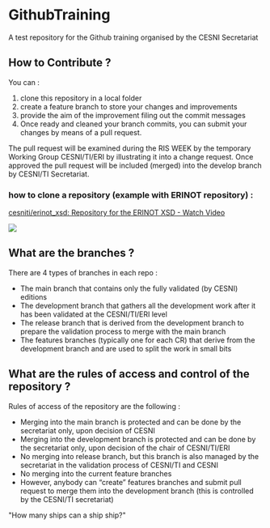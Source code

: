 # GithubTraining
A test repository for the Github training organised by the CESNI Secretariat


## How to Contribute ? 

You can : 
1. clone this repository in a local folder
2. create a feature branch to store your changes and improvements
3. provide the aim of the improvement filing out the commit messages
4. Once ready and cleaned your branch commits, you can submit your changes by means of a pull request. 

The pull request will be examined during the RIS WEEK by the temporary Working Group CESNI/TI/ERI by illustrating it into a change request.
Once approved the pull request will be included (merged) into the develop branch by CESNI/TI Secretariat.

### how to clone a repository (example with ERINOT repository) :
<a href="https://www.loom.com/share/53be63c61701435591cc07608014d776">
    <p>cesniti/erinot_xsd: Repository for the ERINOT XSD - Watch Video</p>
    <img style="max-width:300px;" src="https://cdn.loom.com/sessions/thumbnails/53be63c61701435591cc07608014d776-with-play.gif">
  </a>

## What are the branches ? 

There are 4 types of branches in each repo :
- The main branch that contains only the fully validated (by CESNI) editions
- The development branch that gathers all the development work after it has been validated at the CESNI/TI/ERI level
- The release branch that is derived from the development branch to prepare the validation process to merge with the main branch
- The features branches (typically one for each CR) that derive from the development branch and are used to split the work in small bits

## What are the rules of access and control of the repository ? 

Rules of access of the repository are the following : 
- Merging into the main branch is protected and can be done by the secretariat only, upon decision of CESNI
- Merging into the development branch is protected and can be done by the secretariat only, upon decision of the chair of CESNI/TI/ERI
- No merging into release branch, but this branch is also managed by the secretariat in the validation process of CESNI/TI and CESNI
- No merging into the current feature branches
- However, anybody can “create” features branches and submit pull request to merge them into the development branch (this is controlled by the CESNI/TI secretariat)

"How many ships can a ship ship?"